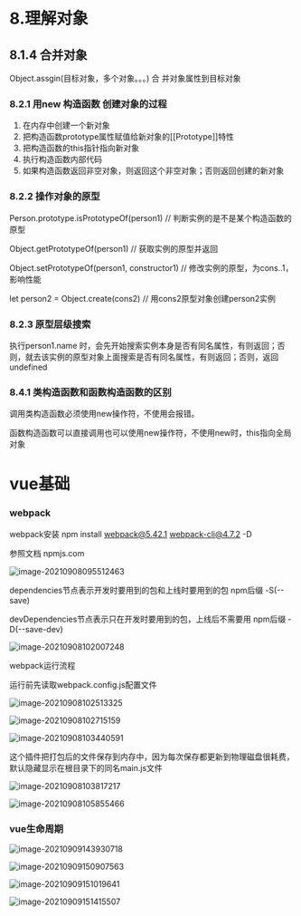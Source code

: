 # 8.理解对象

## 8.1.4 合并对象

Object.assgin(目标对象，多个对象。。。) 合 并对象属性到目标对象

### 8.2.1 用new 构造函数  创建对象的过程

1. 在内存中创建一个新对象
2. 把构造函数prototype属性赋值给新对象的[[Prototype]]特性
3. 把构造函数的this指针指向新对象
4. 执行构造函数内部代码
5. 如果构造函数返回非空对象，则返回这个非空对象；否则返回创建的新对象

### 8.2.2 操作对象的原型

Person.prototype.isPrototypeOf(person1)  // 判断实例的是不是某个构造函数的原型

Object.getPrototypeOf(person1)	// 获取实例的原型并返回

Object.setPrototypeOf(person1, constructor1)	// 修改实例的原型，为cons..1，影响性能

let person2 = Object.create(cons2)	// 用cons2原型对象创建person2实例

### 8.2.3 原型层级搜索

执行person1.name 时，会先开始搜索实例本身是否有同名属性，有则返回；否则，就去该实例的原型对象上面搜索是否有同名属性，有则返回；否则，返回undefined

### 8.4.1 类构造函数和函数构造函数的区别

调用类构造函数必须使用new操作符，不使用会报错。

函数构造函数可以直接调用也可以使用new操作符，不使用new时，this指向全局对象

# vue基础

### webpack

webpack安装 npm install webpack@5.42.1 webpack-cli@4.7.2 -D

参照文档 npmjs.com

![image-20210908095512463](C:\Users\Administrator\AppData\Roaming\Typora\typora-user-images\image-20210908095512463.png)

dependencies节点表示开发时要用到的包和上线时要用到的包 npm后缀 -S(--save)

devDependencies节点表示只在开发时要用到的包，上线后不需要用 npm后缀 -D(--save-dev)

![image-20210908102007248](C:\Users\Administrator\AppData\Roaming\Typora\typora-user-images\image-20210908102007248.png)

webpack运行流程

运行前先读取webpack.config.js配置文件

![image-20210908102513325](C:\Users\Administrator\AppData\Roaming\Typora\typora-user-images\image-20210908102513325.png)

![image-20210908102715159](C:\Users\Administrator\AppData\Roaming\Typora\typora-user-images\image-20210908102715159.png)

![image-20210908103440591](C:\Users\Administrator\AppData\Roaming\Typora\typora-user-images\image-20210908103440591.png)

这个插件把打包后的文件保存到内存中，因为每次保存都更新到物理磁盘很耗费，默认隐藏显示在根目录下的同名main.js文件



![image-20210908103817217](C:\Users\Administrator\AppData\Roaming\Typora\typora-user-images\image-20210908103817217.png)

![image-20210908105855466](C:\Users\Administrator\AppData\Roaming\Typora\typora-user-images\image-20210908105855466.png)

###  vue生命周期

![image-20210909143930718](C:\Users\Administrator\AppData\Roaming\Typora\typora-user-images\image-20210909143930718.png)

![image-20210909150907563](C:\Users\Administrator\AppData\Roaming\Typora\typora-user-images\image-20210909150907563.png)

![image-20210909151019641](C:\Users\Administrator\AppData\Roaming\Typora\typora-user-images\image-20210909151019641.png)

![image-20210909151415507](C:\Users\Administrator\AppData\Roaming\Typora\typora-user-images\image-20210909151415507.png)